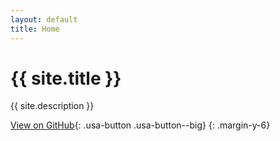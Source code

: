 ```yaml
---
layout: default
title: Home
---
```

# {{ site.title }}

{{ site.description }}

[View on GitHub](https://github.com/Bixal/presentation-template){: .usa-button .usa-button--big}
{: .margin-y-6}